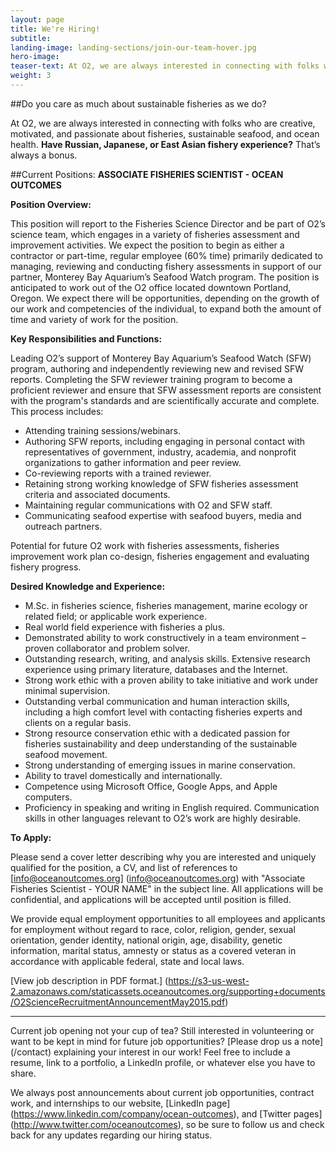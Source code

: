 ```yaml
---
layout: page 
title: We're Hiring!
subtitle: 
landing-image: landing-sections/join-our-team-hover.jpg
hero-image:
teaser-text: At O2, we are always interested in connecting with folks who are creative, motivated, and passionate about fisheries, sustainable seafood, and ocean health.
weight: 3
---
```

##Do you care as much about sustainable fisheries as we do?

At O2, we are always interested in connecting with folks who are creative, motivated, and passionate about fisheries, sustainable seafood, and ocean health. **Have Russian, Japanese, or East Asian fishery experience?** That’s always a bonus.

##Current Positions: 
**ASSOCIATE FISHERIES SCIENTIST - OCEAN OUTCOMES**

**Position Overview:**

This position will report to the Fisheries Science Director and be part of O2’s science team, which engages in a variety of fisheries assessment and improvement activities. We expect the position to begin as either a contractor or part-time, regular employee (60% time) primarily dedicated to managing, reviewing and conducting fishery assessments in support of our partner, Monterey Bay Aquarium’s Seafood Watch program. The position is anticipated to work out of the O2 office located downtown Portland, Oregon. We expect there will be opportunities, depending on the growth of our work and competencies of the individual, to expand both the amount of time and variety of work for the position.

**Key Responsibilities and Functions:**

Leading O2’s support of Monterey Bay Aquarium’s Seafood Watch (SFW) program, authoring and independently reviewing new and revised SFW reports. Completing the SFW reviewer training program to become a proficient reviewer and ensure that SFW assessment reports are consistent with the program's standards and are scientifically accurate and complete. This process includes:

* Attending training sessions/webinars.
* Authoring SFW reports, including engaging in personal contact with representatives of government, industry, academia, and nonprofit organizations to gather information and peer review.  
* Co-reviewing reports with a trained reviewer.
* Retaining strong working knowledge of SFW fisheries assessment criteria and associated documents.
* Maintaining regular communications with O2 and SFW staff.
* Communicating seafood expertise with seafood buyers, media and outreach partners.

Potential for future O2 work with fisheries assessments, fisheries improvement work plan co-design, fisheries engagement and evaluating fishery progress. 

**Desired Knowledge and Experience:**

* M.Sc. in fisheries science, fisheries management, marine ecology or related field; or applicable work experience.
* Real world field experience with fisheries a plus.
* Demonstrated ability to work constructively in a team environment – proven collaborator and problem solver.
* Outstanding research, writing, and analysis skills. Extensive research experience using primary literature, databases and the Internet. 
* Strong work ethic with a proven ability to take initiative and work under minimal supervision.
* Outstanding verbal communication and human interaction skills, including a high comfort level with contacting fisheries experts and clients on a regular basis.
* Strong resource conservation ethic with a dedicated passion for fisheries sustainability and deep understanding of the sustainable seafood movement.
* Strong understanding of emerging issues in marine conservation.
* Ability to travel domestically and internationally.
* Competence using Microsoft Office, Google Apps, and Apple computers.
* Proficiency in speaking and writing in English required. Communication skills in other languages relevant to O2’s work are highly desirable.  

**To Apply:**

Please send a cover letter describing why you are interested and uniquely qualified for the position, a CV, and list of references to [info@oceanoutcomes.org] (info@oceanoutcomes.org) with "Associate Fisheries Scientist - YOUR NAME" in the subject line. All applications will be confidential, and applications will be accepted until position is filled. 

We provide equal employment opportunities to all employees and applicants for employment without regard to race, color, religion, gender, sexual orientation, gender identity, national origin, age, disability, genetic information, marital status, amnesty or status as a covered veteran in accordance with applicable federal, state and local laws.

[View job description in PDF format.] (https://s3-us-west-2.amazonaws.com/staticassets.oceanoutcomes.org/supporting+documents/O2ScienceRecruitmentAnnouncementMay2015.pdf)
______

Current job opening not your cup of tea? Still interested in volunteering or want to be kept in mind for future job opportunities? [Please drop us a note] (/contact) explaining your interest in our work! Feel free to include a resume, link to a portfolio, a LinkedIn profile, or whatever else you have to share. 

We always post announcements about current job opportunities, contract work, and internships to our website, [LinkedIn page] (https://www.linkedin.com/company/ocean-outcomes), and [Twitter pages] (http://www.twitter.com/oceanoutcomes), so be sure to follow us and check back for any updates regarding our hiring status.
